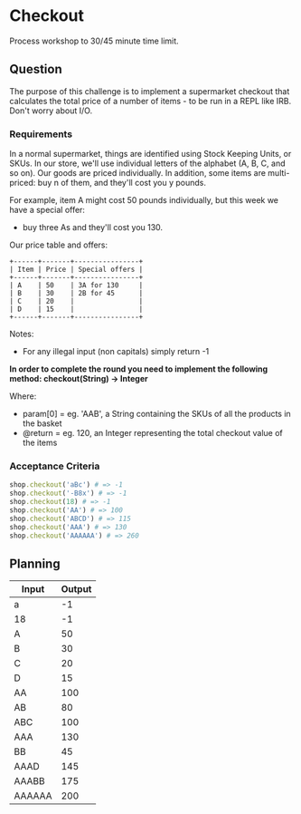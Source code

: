 # Checkout

Process workshop to 30/45 minute time limit.

## Question

The purpose of this challenge is to implement a supermarket checkout that calculates the total price of a number of items - to be run in a REPL like IRB. Don't worry about I/O.   

### Requirements

In a normal supermarket, things are identified using Stock Keeping Units, or SKUs. In our store, we'll use individual letters of the alphabet (A, B, C, and so on). Our goods are priced individually. In addition, some items are multi-priced: buy n of them, and they'll cost you y pounds.    

For example, item A might cost 50 pounds individually, but this week we have a special offer:   

- buy three As and they'll cost you 130. 

Our price table and offers:   

```
+------+-------+----------------+
| Item | Price | Special offers |
+------+-------+----------------+
| A    | 50    | 3A for 130     |
| B    | 30    | 2B for 45      |
| C    | 20    |                |
| D    | 15    |                |
+------+-------+----------------+
```  

Notes:   

- For any illegal input (non capitals) simply return -1  

**In order to complete the round you need to implement the following method: checkout(String) -> Integer**   

Where:

- param[0] = eg. 'AAB', a String containing the SKUs of all the products in the basket   
- @return = eg. 120, an Integer representing the total checkout value of the items 

### Acceptance Criteria

```ruby
shop.checkout('aBc') # => -1
shop.checkout('-B8x') # => -1
shop.checkout(18) # => -1
shop.checkout('AA') # => 100
shop.checkout('ABCD') # => 115
shop.checkout('AAA') # => 130
shop.checkout('AAAAAA') # => 260
```

## Planning

| Input | Output |
| ----- | ------ |
| a | -1 |
| 18 | -1 |
| A | 50 |
| B | 30 |
| C | 20 |
| D | 15 |
| AA | 100 |
| AB | 80 |
| ABC | 100 |
| AAA | 130 |
| BB | 45 |
| AAAD | 145 |
| AAABB | 175 |
| AAAAAA | 200 |

